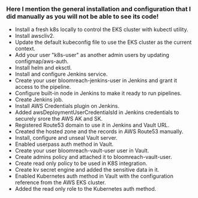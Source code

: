 ### Here I mention the general installation and configuration that I did manually as you will not be able to see its code!

- Install a fresh k8s locally to control the EKS cluster with kubectl utility.
- Install awscliv2.
- Update the default kubeconfig file to use the EKS cluster as the current context.
- Add your user "k8s-user" as another admin users by updating configmap/aws-auth.
- Install helm and eksctl.
- Install and configure Jenkins service.
- Create your user bloomreach-jenkins-user in Jenkins and grant it access to the pipeline.
- Configure built-in node in Jenkins to make it ready to run pipelines.
- Create Jenkins job.
- Install AWS Credentials plugin on Jenkins.
- Added awsDeploymentUserCredentialsId in Jenkins credentials to securely srore the AWS AK and SK.
- Registered Route53 domain to use it in Jenkins and Vault URL.
- Created the hosted zone and the records in AWS Route53 manually.
- Install, configure and unseal Vault server.
- Enabled userpass auth method in Vault.
- Create your user bloomreach-vault-user user in Vault.
- Create admins policy and attached it to bloomreach-vault-user.
- Create read only policy to be used in K8S integration.
- Create kv secret engine and added the sensitive data in it.
- Enabled Kubernetes auth method in Vault with the configuration reference from the AWS EKS cluster.
- Added the read only role to the Kubernetes auth method.